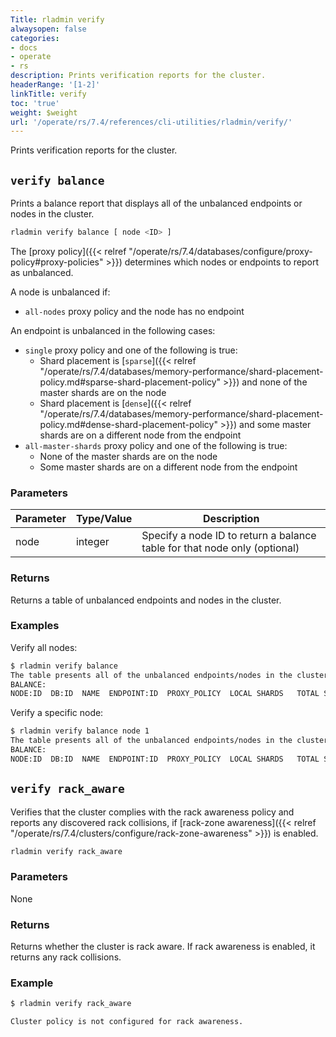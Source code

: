```yaml
---
Title: rladmin verify
alwaysopen: false
categories:
- docs
- operate
- rs
description: Prints verification reports for the cluster.
headerRange: '[1-2]'
linkTitle: verify
toc: 'true'
weight: $weight
url: '/operate/rs/7.4/references/cli-utilities/rladmin/verify/'
---
```


Prints verification reports for the cluster.

## `verify balance`

Prints a balance report that displays all of the unbalanced endpoints or nodes in the cluster.

```sh
rladmin verify balance [ node <ID> ]
```

The [proxy policy]({{< relref "/operate/rs/7.4/databases/configure/proxy-policy#proxy-policies" >}}) determines which nodes or endpoints to report as unbalanced.

A node is unbalanced if:
- `all-nodes` proxy policy and the node has no endpoint

An endpoint is unbalanced in the following cases:
- `single` proxy policy and one of the following is true:  
    - Shard placement is [`sparse`]({{< relref "/operate/rs/7.4/databases/memory-performance/shard-placement-policy.md#sparse-shard-placement-policy" >}}) and none of the master shards are on the node
    - Shard placement is [`dense`]({{< relref "/operate/rs/7.4/databases/memory-performance/shard-placement-policy.md#dense-shard-placement-policy" >}}) and some master shards are on a different node from the endpoint
- `all-master-shards` proxy policy and one of the following is true:  
    - None of the master shards are on the node
    - Some master shards are on a different node from the endpoint

### Parameters

| Parameter | Type/Value | Description |
|-----------|------------|-------------|
| node | integer | Specify a node ID to return a balance table for that node only (optional) |

### Returns

Returns a table of unbalanced endpoints and nodes in the cluster.

### Examples

Verify all nodes:

```sh
$ rladmin verify balance       
The table presents all of the unbalanced endpoints/nodes in the cluster
BALANCE:
NODE:ID  DB:ID  NAME  ENDPOINT:ID  PROXY_POLICY  LOCAL SHARDS   TOTAL SHARDS
```

Verify a specific node:

```sh
$ rladmin verify balance node 1
The table presents all of the unbalanced endpoints/nodes in the cluster
BALANCE:
NODE:ID  DB:ID  NAME  ENDPOINT:ID  PROXY_POLICY  LOCAL SHARDS   TOTAL SHARDS
```

## `verify rack_aware`

Verifies that the cluster complies with the rack awareness policy and reports any discovered rack collisions, if [rack-zone awareness]({{< relref "/operate/rs/7.4/clusters/configure/rack-zone-awareness" >}}) is enabled.

```sh
rladmin verify rack_aware
```

### Parameters

None

### Returns

Returns whether the cluster is rack aware. If rack awareness is enabled, it returns any rack collisions.

### Example

```sh
$ rladmin verify rack_aware

Cluster policy is not configured for rack awareness.
```
